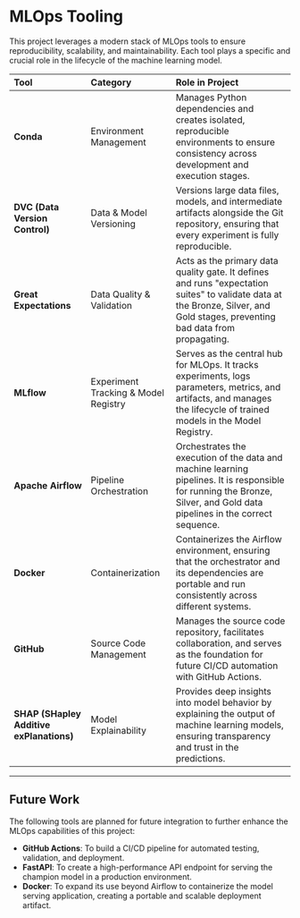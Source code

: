 # MLOps Tooling

This project leverages a modern stack of MLOps tools to ensure reproducibility, scalability, and maintainability. Each tool plays a specific and crucial role in the lifecycle of the machine learning model.

| Tool | Category | Role in Project |
| :--- | :--- | :--- |
| **Conda** | Environment Management | Manages Python dependencies and creates isolated, reproducible environments to ensure consistency across development and execution stages. |
| **DVC (Data Version Control)** | Data & Model Versioning | Versions large data files, models, and intermediate artifacts alongside the Git repository, ensuring that every experiment is fully reproducible. |
| **Great Expectations** | Data Quality & Validation | Acts as the primary data quality gate. It defines and runs "expectation suites" to validate data at the Bronze, Silver, and Gold stages, preventing bad data from propagating. |
| **MLflow** | Experiment Tracking & Model Registry | Serves as the central hub for MLOps. It tracks experiments, logs parameters, metrics, and artifacts, and manages the lifecycle of trained models in the Model Registry. |
| **Apache Airflow** | Pipeline Orchestration | Orchestrates the execution of the data and machine learning pipelines. It is responsible for running the Bronze, Silver, and Gold data pipelines in the correct sequence. |
| **Docker** | Containerization | Containerizes the Airflow environment, ensuring that the orchestrator and its dependencies are portable and run consistently across different systems. |
| **GitHub** | Source Code Management | Manages the source code repository, facilitates collaboration, and serves as the foundation for future CI/CD automation with GitHub Actions. |
| **SHAP (SHapley Additive exPlanations)** | Model Explainability | Provides deep insights into model behavior by explaining the output of machine learning models, ensuring transparency and trust in the predictions. |

---

## Future Work

The following tools are planned for future integration to further enhance the MLOps capabilities of this project:

-   **GitHub Actions**: To build a CI/CD pipeline for automated testing, validation, and deployment.
-   **FastAPI**: To create a high-performance API endpoint for serving the champion model in a production environment.
-   **Docker**: To expand its use beyond Airflow to containerize the model serving application, creating a portable and scalable deployment artifact.
